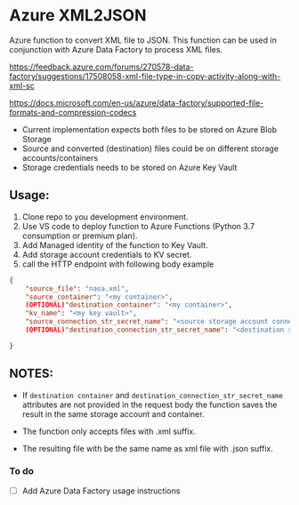 # Azure XML2JSON
Azure function to convert XML file to JSON. This function can be used in conjunction with Azure Data Factory to process XML files. 

https://feedback.azure.com/forums/270578-data-factory/suggestions/17508058-xml-file-type-in-copy-activity-along-with-xml-sc

https://docs.microsoft.com/en-us/azure/data-factory/supported-file-formats-and-compression-codecs

- Current implementation expects both files to be stored on Azure Blob Storage
- Source and converted (destination) files could be on different storage accounts/containers
- Storage credentials needs to be stored on Azure Key Vault

## Usage:
1. Clone repo to you development environment.
2. Use VS code to deploy function to Azure Functions (Python 3.7 consumption or premium plan).
3. Add Managed identity of the function to Key Vault.
4. Add storage account credentials to KV secret.
5. call the HTTP endpoint with following body example
```json
{
    "source_file": "nasa.xml",
    "source_container": "<my container>",
    (OPTIONAL)"destination_container": "<my container>",
    "kv_name": "<my key vault>",
    "source_connection_str_secret_name": "<source storage account connection string secret>",
    (OPTIONAL)"destination_connection_str_secret_name": "<destination storage account connection string secret>"

}
```

## NOTES:
- If `destination container` and `destination_connection_str_secret_name` attributes are not provided in the request body the function saves the result in the same storage account and container.

- The function only accepts files with .xml suffix.

- The resulting file with be the same name as xml file with .json suffix.

### To do

- [ ] Add Azure Data Factory usage instructions


